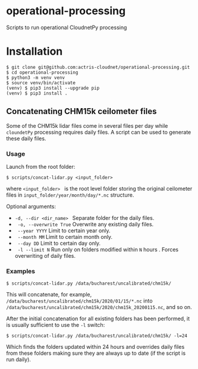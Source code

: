 # operational-processing
Scripts to run operational CloudnetPy processing

# Installation
```
$ git clone git@github.com:actris-cloudnet/operational-processing.git
$ cd operational-processing
$ python3 -m venv venv
$ source venv/bin/activate
(venv) $ pip3 install --upgrade pip
(venv) $ pip3 install .
```

## Concatenating CHM15k ceilometer files
Some of the CHM15k lidar files come in several files per day while ```cloundetPy``` 
processing requires daily files. A script can be used to generate these daily files. 
### Usage
Launch from the root folder:
```
$ scripts/concat-lidar.py <input_folder>
```
where ```<input_folder> ``` is the root level folder storing the original ceilometer files in 
```input_folder/year/month/day/*.nc``` structure.

Optional arguments:
*  ```-d, --dir <dir_name> ``` Separate folder for the daily files.
* ``` -o, --overwrite True``` Overwrite any existing daily files.
* ``` --year YYYY``` Limit to certain year only.
* ``` --month MM``` Limit to certain month only.
* ``` --day DD``` Limit to certain day only.
* ``` -l --limit N``` Run only on folders modified within ```N``` hours . Forces overwriting of daily files.

### Examples
```
$ scripts/concat-lidar.py /data/bucharest/uncalibrated/chm15k/ 
```
This will concatenate, for example, ```/data/bucharest/uncalibrated/chm15k/2020/01/15/*.nc``` into 
```/data/bucharest/uncalibrated/chm15k/2020/chm15k_20200115.nc```, and so on.

After the initial concatenation for all existing folders has been performed, 
it is usually sufficient to use the ```-l``` switch:

```
$ scripts/concat-lidar.py /data/bucharest/uncalibrated/chm15k/ -l=24
```
Which finds the folders updated within 24 hours and overrides daily files from these folders making sure 
they are always up to date (if the script is run daily).
